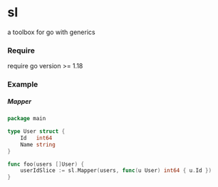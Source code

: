 # sl

a toolbox for go with generics

### Require

require go version >= 1.18

### Example

##### Mapper

```go
package main

type User struct {
	Id   int64
	Name string
}

func foo(users []User) {
	userIdSlice := sl.Mapper(users, func(u User) int64 { u.Id })
}
```